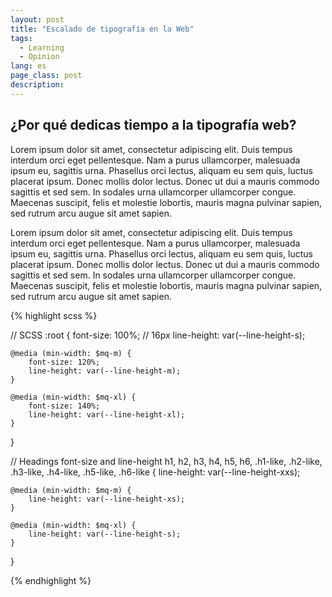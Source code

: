 ```yaml
---
layout: post
title: "Escalado de tipografía en la Web"
tags:
  - Learning
  - Opinion
lang: es
page_class: post
description:
---
```


## ¿Por qué dedicas tiempo a la tipografía web?

Lorem ipsum dolor sit amet, consectetur adipiscing elit. Duis tempus interdum orci eget pellentesque. Nam a purus ullamcorper, malesuada ipsum eu, sagittis urna. Phasellus orci lectus, aliquam eu sem quis, luctus placerat ipsum. Donec mollis dolor lectus. Donec ut dui a mauris commodo sagittis et sed sem. In sodales urna ullamcorper ullamcorper congue. Maecenas suscipit, felis et molestie lobortis, mauris magna pulvinar sapien, sed rutrum arcu augue sit amet sapien.

Lorem ipsum dolor sit amet, consectetur adipiscing elit. Duis tempus interdum orci eget pellentesque. Nam a purus ullamcorper, malesuada ipsum eu, sagittis urna. Phasellus orci lectus, aliquam eu sem quis, luctus placerat ipsum. Donec mollis dolor lectus. Donec ut dui a mauris commodo sagittis et sed sem. In sodales urna ullamcorper ullamcorper congue. Maecenas suscipit, felis et molestie lobortis, mauris magna pulvinar sapien, sed rutrum arcu augue sit amet sapien.

{% highlight scss %}

// SCSS
:root {
    font-size: 100%; // 16px
    line-height: var(--line-height-s);

    @media (min-width: $mq-m) {
        font-size: 120%;
        line-height: var(--line-height-m);
    }

    @media (min-width: $mq-xl) {
        font-size: 140%;
        line-height: var(--line-height-xl);
    }
}

// Headings font-size and line-height
h1,
h2,
h3,
h4,
h5,
h6,
.h1-like,
.h2-like,
.h3-like,
.h4-like,
.h5-like,
.h6-like {
    line-height: var(--line-height-xxs);

    @media (min-width: $mq-m) {
        line-height: var(--line-height-xs);
    }

    @media (min-width: $mq-xl) {
        line-height: var(--line-height-s);
    }
}

{% endhighlight %}
